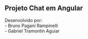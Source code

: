 
<h2> Projeto Chat em Angular </h2>

<p> Desenvolvido por: </br>
- Bruno Pagani Rampinelli </br>
- Gabriel Tramontin Aguiar
</p>
